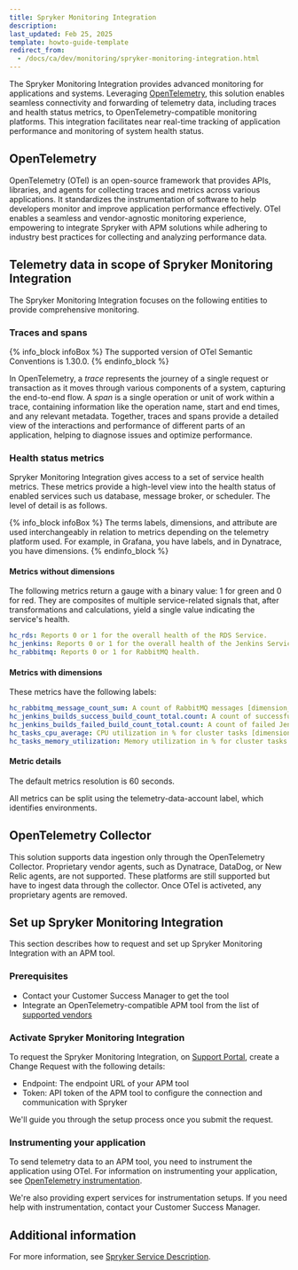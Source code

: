```yaml
---
title: Spryker Monitoring Integration
description:
last_updated: Feb 25, 2025
template: howto-guide-template
redirect_from:
  - /docs/ca/dev/monitoring/spryker-monitoring-integration.html
---
```


The Spryker Monitoring Integration provides advanced monitoring for applications and systems. Leveraging [OpenTelemetry](https://opentelemetry.io/), this solution enables seamless connectivity and forwarding of telemetry data, including traces and health status metrics, to OpenTelemetry-compatible monitoring platforms. This integration facilitates near real-time tracking of application performance and monitoring of system health status.

## OpenTelemetry

OpenTelemetry (OTel) is an open-source framework that provides APIs, libraries, and agents for collecting traces and metrics across various applications. It standardizes the instrumentation of software to help developers monitor and improve application performance effectively. OTel enables a seamless and vendor-agnostic monitoring experience, empowering to integrate Spryker with APM solutions while adhering to industry best practices for collecting and analyzing performance data.

## Telemetry data in scope of Spryker Monitoring Integration

The Spryker Monitoring Integration focuses on the following entities to provide comprehensive monitoring.




### Traces and spans

{% info_block infoBox %}
The supported version of OTel Semantic Conventions is 1.30.0.
{% endinfo_block %}

In OpenTelemetry, a *trace* represents the journey of a single request or transaction as it moves through various components of a system, capturing the end-to-end flow. A *span* is a single operation or unit of work within a trace, containing information like the operation name, start and end times, and any relevant metadata. Together, traces and spans provide a detailed view of the interactions and performance of different parts of an application, helping to diagnose issues and optimize performance.




### Health status metrics

Spryker Monitoring Integration gives access to a set of service health metrics. These metrics provide a high-level view into the health status of enabled services such us database, message broker, or scheduler. The level of detail is as follows.

{% info_block infoBox %}
The terms labels, dimensions, and attribute are used interchangeably in relation to metrics depending on the telemetry platform used. For example, in Grafana, you have labels, and in Dynatrace, you have dimensions.
{% endinfo_block %}




#### Metrics without dimensions

The following metrics return a gauge with a binary value: 1 for green and 0 for red. They are composites of multiple service-related signals that, after transformations and calculations, yield a single value indicating the service's health.

```yaml
hc_rds: Reports 0 or 1 for the overall health of the RDS Service.
hc_jenkins: Reports 0 or 1 for the overall health of the Jenkins Service.
hc_rabbitmq: Reports 0 or 1 for RabbitMQ health.
```



#### Metrics with dimensions

These metrics have the following labels:

```yaml
hc_rabbitmq_message_count_sum: A count of RabbitMQ messages [dimension_queue, dimension_virtualhost].
hc_jenkins_builds_success_build_count_total.count: A count of successful Jenkins jobs [jenkins_job].
hc_jenkins_builds_failed_build_count_total.count: A count of failed Jenkins jobs [jenkins_job].
hc_tasks_cpu_average: CPU utilization in % for cluster tasks [dimension_clustername, dimension_servicename].
hc_tasks_memory_utilization: Memory utilization in % for cluster tasks [dimension_clustername, dimension_servicename].
```


#### Metric details

The default metrics resolution is 60 seconds.

All metrics can be split using the telemetry-data-account label, which identifies environments.


## OpenTelemetry Collector

This solution supports data ingestion only through the OpenTelemetry Collector. Proprietary vendor agents, such as Dynatrace, DataDog, or New Relic agents, are not supported. These platforms are still supported but have to ingest data through the collector. Once OTel is activeted, any proprietary agents are removed.



## Set up Spryker Monitoring Integration

This section describes how to request and set up Spryker Monitoring Integration with an APM tool.


### Prerequisites

- Contact your Customer Success Manager to get the tool
- Integrate an OpenTelemetry-compatible APM tool from the list of [supported vendors](https://opentelemetry.io/ecosystem/vendors/)


### Activate Spryker Monitoring Integration

To request the Spryker Monitoring Integration, on [Support Portal](https://support.spryker.com/), create a Change Request with the following details:
- Endpoint: The endpoint URL of your APM tool
- Token: API token of the APM tool to configure the connection and communication with Spryker

We'll guide you through the setup process once you submit the request.

### Instrumenting your application

To send telemetry data to an APM tool, you need to instrument the application using OTel. For information on instrumenting your application, see [OpenTelemetry instrumentation](/docs/ca/dev/monitoring/spryker-monitoring-integration/opentelemetry-instrumentation.html).

We're also providing expert services for instrumentation setups. If you need help with instrumentation, contact your Customer Success Manager.



## Additional information

For more information, see [Spryker Service Description](https://spryker.com/ssd/).
